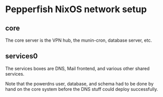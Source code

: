 # Pepperfish NixOS network setup

## core

The core server is the VPN hub, the munin-cron, database server, etc.

## services0

The services boxes are DNS, Mail frontend, and various other shared services.

Note that the powerdns user, database, and schema had to be done by hand on the
core system before the DNS stuff could deploy successfully.
